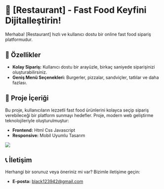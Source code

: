# 🍔 [Restaurant] - Fast Food Keyfini Dijitalleştirin!  

Merhaba! [Restaurant] hızlı ve kullanıcı dostu bir online fast food sipariş platformudur. 

## 🚀 Özellikler  
- **Kolay Sipariş:** Kullanıcı dostu bir arayüzle, birkaç saniyede siparişinizi oluşturabilirsiniz.  
- **Geniş Menü Seçenekleri:** Burgerler, pizzalar, sandviçler, tatlılar ve daha fazlası.  

## 📂 Proje İçeriği  
Bu proje, kullanıcıların lezzetli fast food ürünlerini kolayca seçip sipariş verebileceği bir platform sunmayı hedefler. Proje, modern web geliştirme teknolojileriyle oluşturulmuştur:  

- **Frontend:** Html Css Javascript
- **Responsive:** Mobil Uyumlu Tasarım

![](Restaurant.gif)


## 📞 İletişim  
Herhangi bir sorunuz veya öneriniz mi var? Bizimle iletişime geçin:  
- **E-posta:** black123942@gmail.com  

